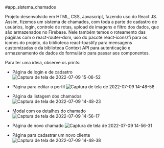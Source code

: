 #app_sistema_chamados

Projeto desenvolvido em HTML, CSS, Javascript, fazendo uso do React JS.
Assim, fizemos um sistema de chamados, com toda a parte de cadastro de usuários,
login, controle de rotas, upload de imagens e filtro dos dados, que são armazenados
no Firebase. Nele também temos o roteamento das páginas com o react-router-dom, uso
do pacote react-icons/fi para os icones do projeto, da biblioteca react-toastify para
mensagens customizadas e da biblioteca Context API para autenticação e armazenamento
de dados do formulário para passar aos componentes.

Para ter uma ideia, observe os prints:

- Página de login e de cadastro
![Captura de tela de 2022-07-09 15-08-52](https://user-images.githubusercontent.com/88064533/178117916-cbe5fab1-3ca3-4a94-b50e-1c31fc365e16.png)

- Página para editar o perfil
![Captura de tela de 2022-07-09 14-48-58](https://user-images.githubusercontent.com/88064533/178117606-6a2d00c6-998a-4849-810e-e0042d139e00.png)

- Página da listagem dos chamados
![Captura de tela de 2022-07-09 14-48-23](https://user-images.githubusercontent.com/88064533/178117497-5699b603-a1dc-46a1-a54b-c20e93b8e260.png)

- Modal com os detalhes do chamado
![Captura de tela de 2022-07-09 14-56-17](https://user-images.githubusercontent.com/88064533/178117569-002c4a13-dcc5-444f-9287-28cb0286e2e9.png)

- Página de novo chamado
![Captura de tela de 2022-07-09 14-56-31](https://user-images.githubusercontent.com/88064533/178117538-d18c4ac1-3b41-4a9e-a006-cbbdec6ac414.png)

- Página para cadastrar um novo cliente
![Captura de tela de 2022-07-09 14-48-38](https://user-images.githubusercontent.com/88064533/178117593-ff5b595e-1875-4af3-b8d9-a3e6c1987d87.png)
